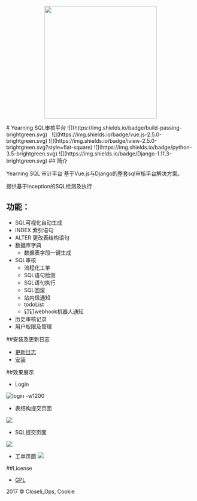 <p align="center">
        <img width="300" src="http://oy0f4k5qi.bkt.clouddn.com/git_logo2.svg">
</p>
# Yearning SQL审核平台
![](https://img.shields.io/badge/build-passing-brightgreen.svg)  
![](https://img.shields.io/badge/vue.js-2.5.0-brightgreen.svg) 
![](https://img.shields.io/badge/iview-2.5.0-brightgreen.svg?style=flat-square) 
![](https://img.shields.io/badge/python-3.5-brightgreen.svg)
![](https://img.shields.io/badge/Django-1.11.3-brightgreen.svg)
## 简介


Yearning SQL 审计平台 基于Vue.js与Django的整套sql审核平台解决方案。

提供基于Inception的SQL检测及执行

## 功能：
- SQL可视化自动生成
 - INDEX 索引语句
 - ALTER 更改表结构语句
- 数据库字典
  - 数据表字段一键生成
- SQL审核
    - 流程化工单
    - SQL语句检测
    - SQL语句执行
    - SQL回滚
    - 站内信通知
    - todoList
    - 钉钉webhook机器人通知    
- 历史审核记录
- 用户权限及管理


##安装及更新日志
- [更新日志](更新日志.md)
- [安装](安装.md)

##效果展示

- Login

![login -w1200](http://oy0f4k5qi.bkt.clouddn.com/logo.png)


- 表结构提交页面

![](http://oy0f4k5qi.bkt.clouddn.com/table.png)

- SQL提交页面

![](http://oy0f4k5qi.bkt.clouddn.com/sql.png)

- 工单页面
![](http://oy0f4k5qi.bkt.clouddn.com/order.png)


##License

- [GPL](https://www.gnu.org/licenses/quick-guide-gplv3.html)

2017 © Closeli_Ops, Cookie


